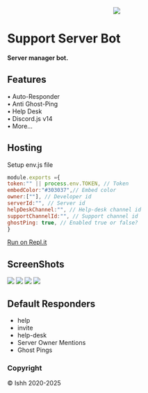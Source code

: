 <center><img src="https://capsule-render.vercel.app/api?type=waving&color=gradient&height=200&section=header&text=Support%20Bot&fontSize=80&fontAlignY=35&animation=twinkling&fontColor=gradient" /></center>

# Support Server Bot
__Server manager bot.__

<h2><b>Features</b></h2>
• Auto-Responder<br>
• Anti Ghost-Ping<br>
• Help Desk<br>
• Discord.js v14<br>
• More...


<h2><b>Hosting</b></h2>
Setup   env.js  file

```js
module.exports ={
token:"" || process.env.TOKEN, // Token
embedColor:"#303037",// Embed color
owner:[""], // Developer id
serverId:"", // Server id
helpDeskChannel:"", // Help-desk channel id
supportChannelId:"", // Support channel id
ghostPing: true, // Enabled true or false?
}
```
[Run on Repl.it](https://replit.com/github/AdityaOP2008/Support-Bot-Javascript)


<h2>ScreenShots</h2>
<img src="https://cdn.discordapp.com/attachments/1017606741908795476/1026865540595191859/Screenshot_2022-10-04-20-06-51-187_com.discord.png">

<img src="https://cdn.discordapp.com/attachments/1017606741908795476/1026865554667081788/Screenshot_2022-10-04-20-06-24-494_com.discord.png">

<img src="https://cdn.discordapp.com/attachments/1017606741908795476/1026865554277023754/Screenshot_2022-10-04-20-06-35-633_com.discord.png">

<img src="https://cdn.discordapp.com/attachments/1017606741908795476/1026867970573615134/Screenshot_2022-10-04-20-16-33-323_com.discord.png">


## Default Responders
- help
- invite
- help-desk
- Server Owner Mentions
- Ghost Pings

<h3>Copyright</h3>
© Ishh 2020-2025
